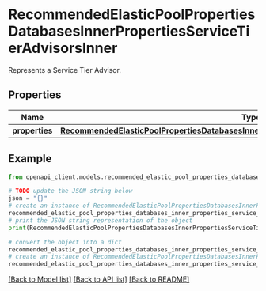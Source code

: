 # RecommendedElasticPoolPropertiesDatabasesInnerPropertiesServiceTierAdvisorsInner

Represents a Service Tier Advisor.

## Properties

Name | Type | Description | Notes
------------ | ------------- | ------------- | -------------
**properties** | [**RecommendedElasticPoolPropertiesDatabasesInnerPropertiesServiceTierAdvisorsInnerProperties**](RecommendedElasticPoolPropertiesDatabasesInnerPropertiesServiceTierAdvisorsInnerProperties.md) |  | [optional] 

## Example

```python
from openapi_client.models.recommended_elastic_pool_properties_databases_inner_properties_service_tier_advisors_inner import RecommendedElasticPoolPropertiesDatabasesInnerPropertiesServiceTierAdvisorsInner

# TODO update the JSON string below
json = "{}"
# create an instance of RecommendedElasticPoolPropertiesDatabasesInnerPropertiesServiceTierAdvisorsInner from a JSON string
recommended_elastic_pool_properties_databases_inner_properties_service_tier_advisors_inner_instance = RecommendedElasticPoolPropertiesDatabasesInnerPropertiesServiceTierAdvisorsInner.from_json(json)
# print the JSON string representation of the object
print(RecommendedElasticPoolPropertiesDatabasesInnerPropertiesServiceTierAdvisorsInner.to_json())

# convert the object into a dict
recommended_elastic_pool_properties_databases_inner_properties_service_tier_advisors_inner_dict = recommended_elastic_pool_properties_databases_inner_properties_service_tier_advisors_inner_instance.to_dict()
# create an instance of RecommendedElasticPoolPropertiesDatabasesInnerPropertiesServiceTierAdvisorsInner from a dict
recommended_elastic_pool_properties_databases_inner_properties_service_tier_advisors_inner_from_dict = RecommendedElasticPoolPropertiesDatabasesInnerPropertiesServiceTierAdvisorsInner.from_dict(recommended_elastic_pool_properties_databases_inner_properties_service_tier_advisors_inner_dict)
```
[[Back to Model list]](../README.md#documentation-for-models) [[Back to API list]](../README.md#documentation-for-api-endpoints) [[Back to README]](../README.md)


